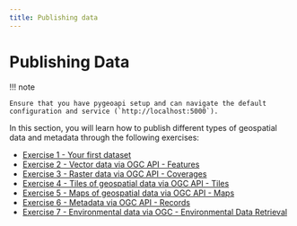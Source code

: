```yaml
---
title: Publishing data
---
```


# Publishing Data

!!! note

    Ensure that you have pygeoapi setup and can navigate the default configuration and service (`http://localhost:5000`).

In this section, you will learn how to publish different types of geospatial data and metadata
through the following exercises:

- [Exercise 1 - Your first dataset](first.md)
- [Exercise 2 - Vector data via OGC API - Features](ogcapi-features.md)
- [Exercise 3 - Raster data via OGC API - Coverages](ogcapi-coverages.md)
- [Exercise 4 - Tiles of geospatial data via OGC API - Tiles](ogcapi-tiles.md)
- [Exercise 5 - Maps of geospatial data via OGC API - Maps](ogcapi-maps.md)
- [Exercise 6 - Metadata via OGC API - Records](ogcapi-records.md)
- [Exercise 7 - Environmental data via OGC - Environmental Data Retrieval](ogcapi-edr.md)
